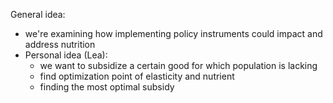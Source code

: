 General idea: 

- we're examining how implementing policy instruments could impact and address nutrition
- Personal idea (Lea):
  - we want to subsidize a certain good for which population is lacking 
  - find optimization point of elasticity and nutrient
  - finding the most optimal subsidy 

